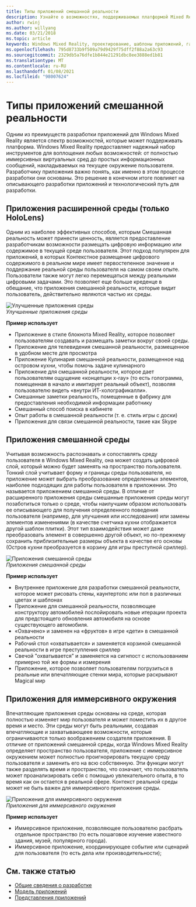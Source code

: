 ```yaml
---
title: Типы приложений смешанной реальности
description: Узнайте о возможностях, поддерживаемых платформой Mixed Reality, от впечатляющих сред до тонкого уровня информации в среде пользователя.
author: rwinj
ms.author: willyang
ms.date: 03/21/2018
ms.topic: article
keywords: Windows Mixed Reality, проектирование, шаблоны приложений, гарнитура смешанной реальности, гарнитура Windows Mixed Reality, гарнитура виртуальной реальности, HoloLens
ms.openlocfilehash: 795d8733b9f509a79d9429f75dff2f88a2a63c93
ms.sourcegitcommit: 2329db5a76dfe1b844e21291dbc8ee3888ed1b81
ms.translationtype: MT
ms.contentlocale: ru-RU
ms.lasthandoff: 01/08/2021
ms.locfileid: "98007624"
---
```

# <a name="types-of-mixed-reality-apps"></a>Типы приложений смешанной реальности

Одним из преимуществ разработки приложений для Windows Mixed Reality является спектр возможностей, которые может поддерживать платформа. Windows Mixed Reality предоставляет надежный набор инструментов для воплощения любых возможностей: от полностью иммерсивных виртуальных сред до простых информационных сообщений, накладываемых на текущее окружение пользователя. Разработчику приложения важно понять, как именно в этом процессе разработки они основаны. Это решение в конечном итоге повлияет на описывающего разработки приложений и технологический путь для разработки.

## <a name="enhanced-environment-apps-hololens-only"></a>Приложения расширенной среды (только HoloLens)

Одним из наиболее эффективных способов, которым Смешанная реальность может принести ценность, является предоставление разработчикам возможности размещать цифровую информацию или содержимое в текущей среде пользователя. Этот подход популярен для приложений, в которых Контекстное размещение цифрового содержимого в реальном мире имеет первостепенное значение и поддержание реальной среды пользователя на самом своем опыте. Пользователи также могут легко перемещаться между реальными цифровыми задачами. Это позволяет еще больше креденце в обещание, что приложения смешанной реальности, которые видит пользователь, действительно являются частью их среды.

![Улучшенные приложения среды](images/enhancedenvironmentapps-640px.jpg)<br>
*Улучшенные приложения среды*

**Пример использует**
* Приложение в стиле блокнота Mixed Reality, которое позволяет пользователям создавать и размещать заметки вокруг своей среды.
* Приложение для телевидения смешанной реальности, размещенное в удобном месте для просмотра
* Приложение Кулинария смешанной реальности, размещенное над островом кухни, чтобы помочь задаче кулинарного
* Приложение для смешанной реальности, которое дает пользователям ощущение «концепции x-ray» (то есть голограмма, помещенная в начало и имитирует реальный объект), позволяя пользователю видеть «внутри ИТ-холографикалли».
* Смешанные заметки реальность, помещенные в фабрику для предоставления необходимой информации работнику
* Смешанный способ поиска в кабинете
* Опыт работы в смешанной реальности (т. е. стиль игры с доски)
* Приложения для связи смешанной реальности, такие как Skype

## <a name="blended-environment-apps"></a>Приложения смешанной среды

Учитывая возможность распознавать и сопоставлять среду пользователя в Windows Mixed Reality, она может создать цифровой слой, который можно будет заменять на пространство пользователя. Тонкий слой учитывает форму и границы среды пользователя, но приложение может выбрать преобразование определенных элементов, наиболее подходящих для работы пользователя в приложении. Это называется приложением смешанной среды. В отличие от расширенного приложения среды смешанные приложения среды могут позаботиться только о среде, чтобы наилучшим образом использовать ее описывающего для получения определенного поведения пользователя (например, для улучшения или исследования) или замены элементов изменениями (в качестве счетчика кухни отображается другой шаблон плитки). Этот тип взаимодействия может даже преобразовать элемент в совершенно другой объект, но по-прежнему сохранить приблизительные размеры объекта в качестве его основы (Остров кухни преобразуется в корзину для игры преступной сриллер).

![Приложения смешанной среды](images/blendedenvironmentapps-640px.jpg)<br>
*Приложения смешанной среды*

**Пример использует**
* Внутреннее приложение для разработки смешанной реальности, которое может рисовать стены, каунтертопс или пол в различных цветах и шаблонах
* Приложение для смешанной реальности, позволяющее конструктору автомобилей послойировать новые итерации проекта для предстоящего обновления автомобиля на основе существующего автомобиля.
* «Охвачено» и заменен на «фруктов» в игре «дети» в смешанной реальности
* Рабочий стол «охватывается» и заменяется корзиной смешанной реальности в игре преступления сриллер
* Свечой "охватывается" и заменяется на сигнпост с использованием примерно той же формы и измерения
* Приложение, которое позволяет пользователям погрузиться в реальные или впечатляющие стенки мира, которые раскрывают Magical мир

## <a name="immersive-environment-apps"></a>Приложения для иммерсивного окружения

Впечатляющие приложения среды основаны на среде, которая полностью изменяет мир пользователя и может поместить их в другое время и место. Эти среды могут быть реальными, создавая впечатляющие и захватывающеее возможности, которые ограничиваются только воображением создателя приложения. В отличие от приложений смешанной среды, когда Windows Mixed Reality определяет пространство пользователя, приложение с иммерсивное окружением может полностью проигнорировать текущую среду пользователя и заменить его на всю собственную. Эти функции могут также разделять время и пространство, что означает, что пользователь может проанализировать себя с помощью увлекательного опыта, в то время как он остается в реальной сфере. Контекст реальной среды может не быть важен для иммерсивного приложения среды.

![Приложения для иммерсивного окружения](images/windows-mixed-reality-640px.jpg)<br>
*Приложения для иммерсивного окружения*

**Пример использует**
* Иммерсивное приложение, позволяющее пользователю расбрать отдельное пространство (то есть пошаговое изучение известного здания, музей, популярного города).
* Иммерсивное приложение, координирующее событие или сценарий для пользователя (то есть дела или производительности);

## <a name="see-also"></a>См. также статью

* [Общие сведения о разработке](../develop/development.md)
* [Модель приложений](app-model.md)
* [Представления приложений](app-views.md)
